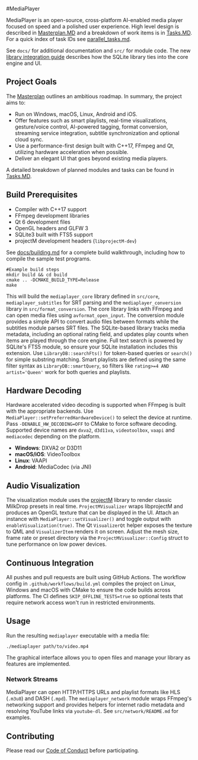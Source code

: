 #MediaPlayer

MediaPlayer is an open-source, cross-platform AI-enabled media player focused on speed and a polished user experience.
High level design is described in [Masterplan.MD](Masterplan.MD) and a breakdown of work items is in [Tasks.MD](Tasks.MD).
For a quick index of task IDs see [parallel_tasks.md](parallel_tasks.md).

See `docs/` for additional documentation and `src/` for module code. The
new [library integration guide](docs/library_integration.md) describes how the
SQLite library ties into the core engine and UI.

## Project Goals

The [Masterplan](Masterplan.MD) outlines an ambitious roadmap. In summary, the project aims to:

- Run on Windows, macOS, Linux, Android and iOS.
- Offer features such as smart playlists, real-time visualizations, gesture/voice control, AI-powered tagging, format conversion, streaming service integration, subtitle synchronization and optional cloud sync.
- Use a performance-first design built with C++17, FFmpeg and Qt, utilizing hardware acceleration when possible.
- Deliver an elegant UI that goes beyond existing media players.

A detailed breakdown of planned modules and tasks can be found in [Tasks.MD](Tasks.MD).

## Build Prerequisites

- Compiler with C++17 support
- FFmpeg development libraries
- Qt 6 development files
- OpenGL headers and GLFW 3
- SQLite3 built with FTS5 support
- projectM development headers (`libprojectM-dev`)

See [docs/building.md](docs/building.md) for a complete build walkthrough,
including how to compile the sample test programs.

```
#Example build steps
mkdir build && cd build
cmake .. -DCMAKE_BUILD_TYPE=Release
make
```

This will build the `mediaplayer_core` library defined in `src/core`,
`mediaplayer_subtitles` for SRT parsing and the
`mediaplayer_conversion` library in `src/format_conversion`.
The core library links with FFmpeg and can open media files using
`avformat_open_input`. The conversion module provides a simple API to
convert audio files between formats while the subtitles module parses
SRT files.
The SQLite-based library tracks media metadata, including an optional rating
field, and updates play counts when items are played through the core engine.
Full text search is powered by SQLite's FTS5 module, so ensure your SQLite
installation includes this extension.
Use `LibraryDB::searchFts()` for token-based queries or `search()` for simple
substring matching.
Smart playlists are defined using the same filter syntax as `LibraryDB::smartQuery`,
so filters like `rating>=4 AND artist='Queen'` work for both queries and playlists.

## Hardware Decoding

Hardware accelerated video decoding is supported when FFmpeg is built with the
appropriate backends. Use `MediaPlayer::setPreferredHardwareDevice()` to select
the device at runtime. Pass `-DENABLE_HW_DECODING=OFF` to CMake to force
software decoding.
Supported device names are `dxva2`, `d3d11va`, `videotoolbox`, `vaapi` and
`mediacodec` depending on the platform.

- **Windows**: DXVA2 or D3D11
- **macOS/iOS**: VideoToolbox
- **Linux**: VAAPI
- **Android**: MediaCodec (via JNI)

## Audio Visualization

The visualization module uses the [projectM](https://github.com/projectM-visualizer/projectm)
library to render classic MilkDrop presets in real time. `ProjectMVisualizer` wraps
libprojectM and produces an OpenGL texture that can be displayed in the UI. Attach
an instance with `MediaPlayer::setVisualizer()` and toggle output with
`enableVisualization(true)`. The Qt `VisualizerQt` helper exposes the texture to
QML and `VisualizerItem` renders it on screen. Adjust the mesh size, frame rate
or preset directory via the `ProjectMVisualizer::Config` struct to tune performance
on low power devices.

## Continuous Integration

All pushes and pull requests are built using GitHub Actions. The workflow
config in `.github/workflows/build.yml` compiles the project on Linux,
Windows and macOS with CMake to ensure the code builds across platforms.
The CI defines `SKIP_OFFLINE_TESTS=true` so optional tests that require
network access won't run in restricted environments.

## Usage

Run the resulting `mediaplayer` executable with a media file:

```
./mediaplayer path/to/video.mp4
```

The graphical interface allows you to open files and manage your library as features are implemented.

### Network Streams

MediaPlayer can open HTTP/HTTPS URLs and playlist formats like HLS (`.m3u8`) and
DASH (`.mpd`). The `mediaplayer_network` module wraps FFmpeg's networking
support and provides helpers for internet radio metadata and resolving YouTube
links via `youtube-dl`. See `src/network/README.md` for examples.

## Contributing

Please read our [Code of Conduct](CODE_OF_CONDUCT.md) before participating.
